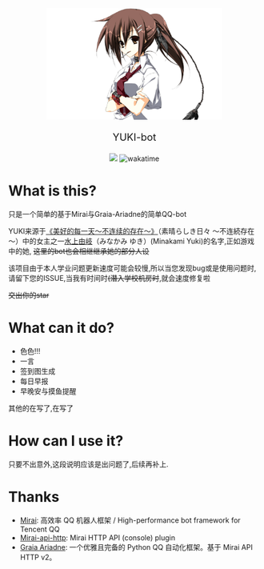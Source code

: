<div align="center">
    <img src="synopsis/img/yk5001_l.png" width="350px" alt="logo">
    <p style="font-size: 20px">YUKI-bot</p>
</div>

<div align="center">
    <img src="https://img.shields.io/badge/python-3.9+-red.svg"/>
    <img src="https://wakatime.com/badge/user/8e093018-7c50-4b6b-bd4f-98a140d023c9/project/5c8219c5-9af0-4551-9ed9-f9b82ad25321.svg" alt="wakatime">
</div>


# What is this?
只是一个简单的基于Mirai与Graia-Ariadne的简单QQ-bot

YUKI来源于[《美好的每一天～不连续的存在～》](https://zh.moegirl.org.cn/美好的每一天～不连续的存在～)（素晴らしき日々 ～不连続存在～）中的女主之一[水上由岐](https://zh.moegirl.org.cn/水上由岐)（みなかみ ゆき）(Minakami Yuki)的名字,正如游戏中的她,
~~这里的bot也会相继继承她的部分人设~~

该项目由于本人学业问题更新速度可能会较慢,所以当您发现bug或是使用问题时,请留下您的ISSUE,当我有时间时~~(潜入学校机房时~~,就会速度修复啦

~~交出你的star~~

# What can it do?
- 色色!!!
- 一言
- 签到图生成
- 每日早报
- 早晚安与摸鱼提醒

其他的在写了,在写了

# How can I use it?
只要不出意外,这段说明应该是出问题了,后续再补上.

# Thanks
- [Mirai](https://github.com/mamoe/mirai): 高效率 QQ 机器人框架 / High-performance bot framework for Tencent QQ
- [Mirai-api-http](https://github.com/project-mirai/mirai-api-http): Mirai HTTP API (console) plugin
- [Graia Ariadne](https://github.com/GraiaProject/Ariadne): 一个优雅且完备的 Python QQ 自动化框架。基于 Mirai API HTTP v2。